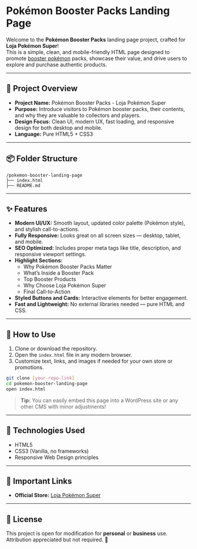 

# Pokémon Booster Packs Landing Page

Welcome to the **Pokémon Booster Packs** landing page project, crafted for **Loja Pokémon Super**!  
This is a simple, clean, and mobile-friendly HTML page designed to promote <a href="https://lojapokemonsuper.com/">booster pokémon</a> packs, showcase their value, and drive users to explore and purchase authentic products.

---

## 📄 Project Overview

- **Project Name:** Pokémon Booster Packs - Loja Pokémon Super
- **Purpose:** Introduce visitors to Pokémon booster packs, their contents, and why they are valuable to collectors and players.
- **Design Focus:** Clean UI, modern UX, fast loading, and responsive design for both desktop and mobile.
- **Language:** Pure HTML5 + CSS3

---

## 📦 Folder Structure

```
/pokemon-booster-landing-page
├── index.html
├── README.md
```

---

## ✨ Features

- **Modern UI/UX:** Smooth layout, updated color palette (Pokémon style), and stylish call-to-actions.
- **Fully Responsive:** Looks great on all screen sizes — desktop, tablet, and mobile.
- **SEO Optimized:** Includes proper meta tags like title, description, and responsive viewport settings.
- **Highlight Sections:**
  - Why Pokémon Booster Packs Matter
  - What’s Inside a Booster Pack
  - Top Booster Products
  - Why Choose Loja Pokémon Super
  - Final Call-to-Action
- **Styled Buttons and Cards:** Interactive elements for better engagement.
- **Fast and Lightweight:** No external libraries needed — pure HTML and CSS.

---

## 🚀 How to Use

1. Clone or download the repository.
2. Open the `index.html` file in any modern browser.
3. Customize text, links, and images if needed for your own store or promotions.

```bash
git clone [your-repo-link]
cd pokemon-booster-landing-page
open index.html
```

> **Tip:** You can easily embed this page into a WordPress site or any other CMS with minor adjustments!

---

## 🎨 Technologies Used

- HTML5
- CSS3 (Vanilla, no frameworks)
- Responsive Web Design principles

---

## 📢 Important Links

- **Official Store:** [Loja Pokémon Super](https://lojapokemonsuper.com)

---


## 📜 License

This project is open for modification for **personal** or **business** use.  
Attribution appreciated but not required. 🚀
